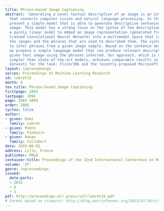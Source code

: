 ```yaml
---
title: Phrase-based Image Captioning
abstract: 'Generating a novel textual description of an image is an interesting problem
  that connects computer vision and natural language processing. In this paper, we
  present a simple model that is able to generate descriptive sentences given a sample
  image. This model has a strong focus on the syntax of the descriptions. We train
  a purely linear model to embed an image representation (generated from a previously
  trained Convolutional Neural Network) into a multimodal space that is common to
  the images and the phrases that are used to described them. The system is then able
  to infer phrases from a given image sample. Based on the sentence description statistics,
  we propose a simple language model that can produce relevant descriptions for a
  given test image using the phrases inferred. Our approach, which is considerably
  simpler than state-of-the-art models, achieves comparable results in two popular
  datasets for the task: Flickr30k and the recently proposed Microsoft COCO.'
layout: inproceedings
series: Proceedings of Machine Learning Research
id: lebret15
month: 0
tex_title: Phrase-based Image Captioning
firstpage: 2085
lastpage: 2094
page: 2085-2094
order: 2085
cycles: false
author:
- given: Remi
  family: Lebret
- given: Pedro
  family: Pinheiro
- given: Ronan
  family: Collobert
date: 2015-06-01
address: Lille, France
publisher: PMLR
container-title: Proceedings of the 32nd International Conference on Machine Learning
volume: '37'
genre: inproceedings
issued:
  date-parts:
  - 2015
  - 6
  - 1
pdf: http://proceedings.mlr.press/v37/lebret15.pdf
# Format based on citeproc: http://blog.martinfenner.org/2013/07/30/citeproc-yaml-for-bibliographies/
---
```

